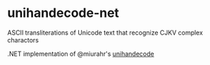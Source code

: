 # unihandecode-net

ASCII transliterations of Unicode text that recognize CJKV complex charactors

.NET implementation of @miurahr's [unihandecode](https://github.com/miurahr/unihandecode)

